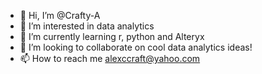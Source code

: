 - 👋 Hi, I’m @Crafty-A
- 👀 I’m interested in data analytics
- 🌱 I’m currently learning r, python and Alteryx
- 💞️ I’m looking to collaborate on cool data analytics ideas!
- 📫 How to reach me alexccraft@yahoo.com

<!---
Crafty-A/Crafty-A is a ✨ special ✨ repository because its `README.md` (this file) appears on your GitHub profile.
You can click the Preview link to take a look at your changes.
--->
